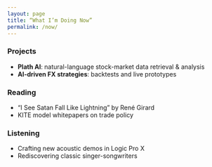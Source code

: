 ```yaml
---
layout: page
title: “What I’m Doing Now”
permalink: /now/
---
```


### Projects

- **Plath AI**: natural-language stock-market data retrieval & analysis  
- **AI-driven FX strategies**: backtests and live prototypes  

### Reading

- “I See Satan Fall Like Lightning” by René Girard  
- KITE model whitepapers on trade policy  

### Listening

- Crafting new acoustic demos in Logic Pro X  
- Rediscovering classic singer-songwriters
